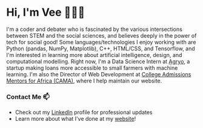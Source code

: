 # Hi, I'm Vee 👩🏻‍💻

<!--
**vnling/vnling** is a ✨ _special_ ✨ repository because its `README.md` (this file) appears on your GitHub profile.

Here are some ideas to get you started:

- 🔭 I’m currently working on ...
- 🌱 I’m currently learning ...
- 👯 I’m looking to collaborate on ...
- 🤔 I’m looking for help with ...
- 💬 Ask me about ...
- 📫 How to reach me: ...
- 😄 Pronouns: ...
- ⚡ Fun fact: ...
-->

I'm a coder and debater who is fascinated by the various intersections between STEM and the social sciences, and believes deeply in the power of tech for social good! Some languages/technologies I enjoy working with are Python (pandas, NumPy, Matplotlib), C++, HTML/CSS, and Tensorflow, and I'm interested in learning more about artificial intelligence, design, and computational modelling. Right now, I'm a Data Science Intern at [Agryo](https://www.agryo.com/), a startup making loans more accessible to small farmers with machine learning. I'm also the Director of Web Development at [College Admissions Mentors for Africa (CAMA)](http://www.camaafrica.org/), where I help maintain our website. 

### Contact Me 📫
- Check out my [LinkedIn](https://linkedin.com/in/veenisling) profile for professional updates
- Learn more about what I've done at my [website](https://vnling.github.io/)!
